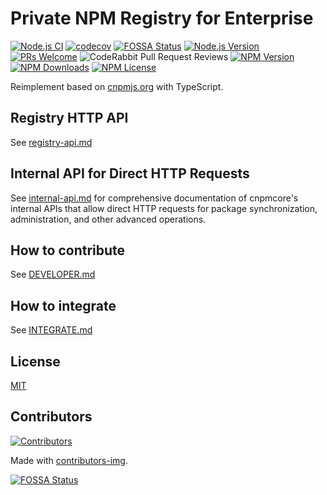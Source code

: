 # Private NPM Registry for Enterprise

[![Node.js CI](https://github.com/cnpm/cnpmcore/actions/workflows/nodejs.yml/badge.svg?branch=master)](https://github.com/cnpm/cnpmcore/actions/workflows/nodejs.yml)
[![codecov](https://codecov.io/gh/cnpm/cnpmcore/master/main/graph/badge.svg)](https://app.codecov.io/gh/cnpm/cnpmcore/tree/master)
[![FOSSA Status](https://app.fossa.com/api/projects/git%2Bgithub.com%2Fcnpm%2Fcnpmcore.svg?type=shield)](https://app.fossa.com/projects/git%2Bgithub.com%2Fcnpm%2Fcnpmcore?ref=badge_shield)
[![Node.js Version](https://img.shields.io/node/v/cnpmcore.svg?style=flat)](https://nodejs.org/en/download/)
[![PRs Welcome](https://img.shields.io/badge/PRs-welcome-brightgreen.svg?style=flat-square)](https://makeapullrequest.com)
![CodeRabbit Pull Request Reviews](https://img.shields.io/coderabbit/prs/github/cnpm/cnpmcore)
[![NPM Version](https://img.shields.io/npm/v/cnpmcore)](https://www.npmjs.com/package/cnpmcore)
[![NPM Downloads](https://img.shields.io/npm/dm/cnpmcore)](https://www.npmjs.com/package/cnpmcore)
[![NPM License](https://img.shields.io/npm/l/cnpmcore)](https://github.com/cnpm/cnpmcore/blob/master/LICENSE)

Reimplement based on [cnpmjs.org](https://github.com/cnpm/cnpmjs.org) with TypeScript.

## Registry HTTP API

See [registry-api.md](docs/registry-api.md)

## Internal API for Direct HTTP Requests

See [internal-api.md](docs/internal-api.md) for comprehensive documentation of cnpmcore's internal APIs that allow direct HTTP requests for package synchronization, administration, and other advanced operations.

## How to contribute

See [DEVELOPER.md](DEVELOPER.md)

## How to integrate

See [INTEGRATE.md](INTEGRATE.md)

## License

[MIT](LICENSE)

## Contributors

[![Contributors](https://contrib.rocks/image?repo=cnpm/cnpmcore)](https://github.com/cnpm/cnpmcore/graphs/contributors)

Made with [contributors-img](https://contrib.rocks).

[![FOSSA Status](https://app.fossa.com/api/projects/git%2Bgithub.com%2Fcnpm%2Fcnpmcore.svg?type=large)](https://app.fossa.com/projects/git%2Bgithub.com%2Fcnpm%2Fcnpmcore?ref=badge_large)
